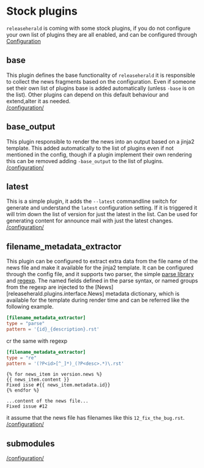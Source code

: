# Stock plugins

`releaseherald` is coming with some stock plugins, if you do not configure your own list of plugins they are all 
enabled, and can be configured through [Configuration](../configuration.md)

## base
This plugin defines the base functionality of `releaseherald` it is responsible to collect the news fragments based 
on the configuration. Even if someone set their own list of plugins base is added automatically (unless `-base` is 
on the list). Other plugins can depend on this default behaviour and extend,alter it as needed.  
[/configuration/](../configuration.md#base-plugin-configuration)

## base_output
This plugin responsible to render the news into an output based on a jinja2 template. This added automatically to 
the list of plugins even if not mentioned in the config, though if a plugin implement their own rendering this can 
be removed adding `-base_output` to the list of plugins.  
[/configuration/](../configuration.md#base-output-plugin-configuration)

## latest
This is a simple plugin, it adds the `--latest` commandline switch for generate and understand the 
`latest` configuration setting. If it is triggered it will trim down the list of version for just the latest 
in the list. Can be used for generating content for announce mail with just the latest changes.  
[/configuration/](../configuration.md#latest-plugin-configuration)

## filename_metadata_extractor
This plugin can be configured to extract extra data from the file name of the news file and make it available for 
the jinja2 template. It can be configured through the config file, and it supports two parser, the simple [parse 
library](https://github.com/r1chardj0n3s/parse#readme) and 
[regexp](https://docs.python.org/3/library/re.html#regular-expression-syntax). The named fields defined in the parse 
syntax, or named groups from the regexp are injected to the [News][releaseherald.plugins.interface.News] metadata 
dictionary, which is available for the template during render time and can be referred like the following example.

``` toml title="configuration with parse"
[filename_metadata_extractor]
type = "parse"
pattern = '{id}_{description}.rst'
```
cr the same with regexp

``` toml title="configuration with regexp"
[filename_metadata_extractor]
type = "re"
pattern = '(?P<id>[^_]*)_(?P<desc>.*)\.rst'
```

``` jinja2 title="template"
{% for news_item in version.news %}
{{ news_item.content }}
Fixed isse #{{ news_item.metadata.id}}
{% endfor %}
```

``` title="rendered result"
...content of the news file...
Fixed issue #12
```

it assume that the news file has filenames like this `12_fix_the_bug.rst`.  
[/configuration/](../configuration.md#filename_metadata_extractor-plugin-configuration)

## submodules
[/configuration/](../configuration.md#submodules-plugin-configuration)